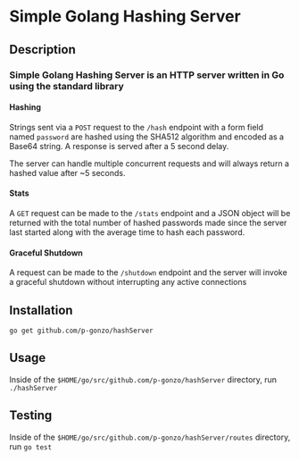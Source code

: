 # Simple Golang Hashing Server
## Description
### Simple Golang Hashing Server is an HTTP server written in Go using the standard library

#### Hashing

Strings sent via a `POST` request to the `/hash` endpoint with a form field named `password` are hashed using the SHA512 algorithm and encoded as a Base64 string. A response is served after a 5 second delay.

The server can handle multiple concurrent requests and will always return a hashed value after ~5 seconds.


#### Stats

A `GET` request can be made to the `/stats` endpoint and a JSON object will be returned with the total number of hashed passwords made since the server last started along with the average time to hash each password.

#### Graceful Shutdown

A request can be made to the `/shutdown` endpoint and the server will invoke a graceful shutdown without interrupting any active connections


## Installation

`go get github.com/p-gonzo/hashServer`

## Usage

Inside of the `$HOME/go/src/github.com/p-gonzo/hashServer` directory, run `./hashServer`

## Testing

Inside of the `$HOME/go/src/github.com/p-gonzo/hashServer/routes` directory, run `go test`